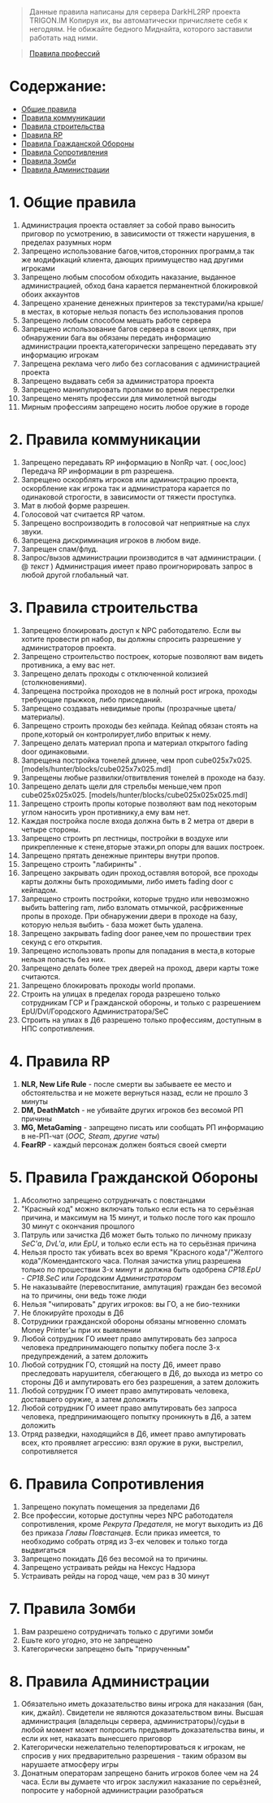 > Данные правила написаны для сервера DarkHL2RP проекта TRIGON.IM
> Копируя их, вы автоматически причисляете себя к негодяям. 
> Не обижайте бедного Миднайта, которого заставили работать над ними.

> [Правила профессий](https://github.com/Folcyne/-DarkHL2RP/blob/master/DarkHL2RP%20Job%20Rules.md)

# Содержание:
* [Общие правила](#FORALL)
* [Правила коммуникации](#COMMUNICATION)
* [Правила строительства](#BUILDING)
* [Правила RP](#RP)
* [Правила Гражданской Обороны](#CP)
* [Правила Сопротивления](#REBEL)
* [Правила Зомби](#ZOMBIE)
* [Правила Администрации](#ADMIN)
<a name="FORALL"></a>
# 1. Общие правила
1. Администрация проекта оставляет за собой право выносить приговор по усмотрению, в зависимости от тяжести нарушения, в пределах разумных норм
2. Запрещено использование багов,читов,сторонних программ,а так же модификаций клиента, дающих приимущество над другими игроками
3. Запрещено любым способом обходить наказание, выданное администрацией, обход бана карается перманентной блокировкой обоих аккаунтов
4. Запрещено хранение денежных принтеров за текстурами/на крыше/в местах, в которые нельзя попасть без использования пропов
5. Запрещено любым способом мешать работе сервера
6. Запрещено использование багов сервера в своих целях, при обнаружении бага вы обязаны передать информацию администрации проекта,категорически запрещено передавать эту информацию игрокам
7. Запрещена реклама чего либо без согласования с администрацией проекта
8. Запрещено выдавать себя за администратора проекта
9. Запрещено манипулировать пропами во время перестрелки
10. Запрещено менять профессии для мимолетной выгоды
11. Мирным профессиям запрещено носить любое оружие в городе

<a name="COMMUNICATION"></a>
# 2. Правила коммуникации
1. Запрещено передавать RP информацию в NonRp чат. ( ooc,looc) Передача RP информации в pm разрешена.
2. Запрещено оскорблять игроков или администрацию проекта, оскорбление как игрока так и администратора карается по одинаковой строгости, в зависимости от тяжести проступка.
3. Мат в любой форме разрешен.
4. Голосовой чат считается RP чатом.
5. Запрещено воспроизводить в голосовой чат неприятные на слух звуки.
6. Запрещена дискриминация игроков в любом виде.
7. Запрещен спам/флуд.
8. Запрос/вызов администрации производится в чат администрации. ( @ *текст* ) Администрация имеет право проигнорировать запрос в любой другой глобальный чат.

<a name="BUILDING"></a>
# 3. Правила строительства 
1. Запрещено блокировать доступ к NPC работодателю. Если вы хотите провести рп набор, вы должны спросить разрешение у администраторов проекта.
2. Запрещено строительство построек, которые позволяют вам видеть противника, а ему вас нет.
3. Запрещено делать проходы с отключенной колизией (столкновениями).
4. Запрещена постройка проходов не в полный рост игрока, проходы требующие прыжков, либо приседаний.
5. Запрещено создавать невидимые пропы (прозрачные цвета/материалы).
6. Запрещено строить проходы без кейпада. Кейпад обязан стоять на пропе,который он контролирует,либо впритык к нему.
7. Запрещено делать материал пропа и материал открытого fading door одинаковыми.
8. Запрещена постройка тонелей длинее, чем проп cube025x7x025. [models/hunter/blocks/cube025x7x025.mdl]
9. Запрещены любые развилки/отвитвления тонелей в проходе на базу.
10. Запрещено делать щели для стрельбы меньше,чем проп cube025x025x025. [models/hunter/blocks/cube025x025x025.mdl]
11. Запрещено строить пропы которые позволяют вам под некоторым углом наносить урон противнику,а ему вам нет.
12. Каждая постройка после входа должна быть в 2 метра от двери в четыре стороны.
13. Запрещено строить рп лестницы, постройки в воздухе или прикрепленные к стене,вторые этажи,рп опоры для ваших построек.
14. Запрещено прятать денежные принтеры внутри пропов.
15. Запрещено строить "лабиринты" .
16. Запрещено закрывать один проход,оставляя воторой, все проходы карты должны быть проходимыми, либо иметь fading door с кейпадом.
17. Запрещено строить постройки, которые трудно или невозможно выбить battering ram, либо взломать отмычкой, расфриженные пропы в проходе. При обнаружении двери в проходе на базу, которую нельзя выбить - база может быть удалена.
18. Запрещено закрывать fading door ранее,чем по прошествии трех секунд с его открытия.
19. Запрещено использовать пропы для попадания в места,в которые нельзя попасть без них.
20. Запрещено делать более трех дверей на проход, двери карты тоже считаются.
21. Запрещено блокировать проходы world пропами.
22. Строить на улицах в пределах города разрешено только сотрудникам ГСР и Гражданской обороны, и только с разрешением EpU/Dvl/Городского Администратора/SeC
23. Строить на улиах в Д6 разрешено только профессиям, доступным в НПС сопротивления.

<a name="RP"></a>
# 4. Правила RP 
1. **NLR, New Life Rule** - после смерти вы забываете ее место и обстоятельства и не можете вернуться назад, если не прошло 3 минуты
2. **DM, DeathMatch** - не убивайте других игроков без весомой РП причины 
3. **MG, MetaGaming** - запрещено писать или сообщать РП информацию в не-РП-чат (*OOC, Steam, другие чаты*)
4. **FearRP** - каждый персонаж должен бояться своей смерти 

<a name="CP"></a>
# 5. Правила Гражданской Обороны
1. Абсолютно запрещено сотрудничать с повстанцами
2. "Красный код" можно включать только если есть на то серьёзная причина, и максимум на 15 минут, и только после того как прошло 30 минут с окончания прошлого
3. Патруль или зачистка Д6 может быть только по личному приказу *SeC'а*, *DvL'a*, или *EpU*, и только если есть на то серьёзная причина
4. Нельзя просто так убивать всех во время "Красного кода"/"Желтого кода"/Комендантского часа. Полная зачистка улиц разрешена только по прошествии 3-х минут и должна быть одобрена *CP18.EpU - CP18.SeC* или *Городским Администратором*
5. Не наказывайте (перевоспитание, ампутация) граждан без весомой на то причины, они ведь тоже люди
6. Нельзя "чипировать" других игроков: вы ГО, а не био-техники
7. Не блокируйте проходы в Д6
8. Сотрудники гражданской обороны обязаны мгновенно сломать Money Printer'ы при их выявлении
9. Любой сотрудник ГО имеет право ампутировать без запроса человека предпринимающего попытку побега после 3-х предупреждений, а затем доложить
10. Любой сотрудник ГО, стоящий на посту Д6, имеет право преследовать нарушителя, сбегающего в Д6, до выхода из метро со стороны Д6 и ампутировать его без разрешения, а затем доложить
11. Любой сотрудник ГО имеет право ампутировать человека, доставшего оружие, а затем доложить
12. Любой сотрудник ГО имеет право ампутировать без запроса человека, предпринимающего попытку проникнуть в Д6, а затем доложить
13. Отряд разведки, находящийся в Д6, имеет право ампутировать всех, кто проявляет агрессию: взял оружие в руки, выстрелил, сопротивляется

<a name="REBEL"></a>
# 6. Правила Сопротивления
1. Запрещено покупать помещения за пределами Д6
2. Все профессии, которые доступны через NPC работодателя сопротивления, кроме *Рекрута Предателя*, не могут выходить из Д6 без приказа *Главы Повстанцев*. Если приказ имеется, то необходимо собрать отряд из 3-ех человек и только тогда выдвигаться
3. Запрещено покидать Д6 без весомой на то причины.
4. Запрещено устраивать рейды на Нексус Надзора
5. Устраивать рейды на город чаще, чем раз в 30 минут

<a name="ZOMBIE"></a>
# 7. Правила Зомби
1. Вам разрешено сотрудничать только с другими зомби
2. Ешьте кого угодно, это не запрещено
3. Категорически запрещено быть "прирученным"

<a name="ADMIN"></a>
# 8. Правила Администрации
1. Обязательно иметь доказательство вины игрока для наказания (бан, кик, джайл). Свидетели не являются доказательством вины. Высшая администрация (владельцы сервера, администраторы)/судьи в любой момент может попросить предъявить доказательства вины, и если их нет, наказать вынесшего приговор 
2. Категорически нежелательно телепортироваться к игрокам, не спросив у них предварительно разрешения - таким образом вы нарушаете атмосферу игры
3. Донатным операторам запрещено банить игроков более чем на 24 часа. Если вы думаете что игрок заслужил наказание по серьёзней, попросите у наборной администрации разобраться
